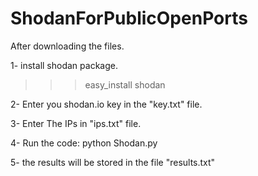 # ShodanForPublicOpenPorts

After downloading the files.

1- install shodan package.

>>> easy_install shodan

2- Enter you shodan.io key in the "key.txt" file.

3- Enter The IPs in "ips.txt" file.

4- Run the code:
    python Shodan.py
    
5- the results will be stored in the file "results.txt"
